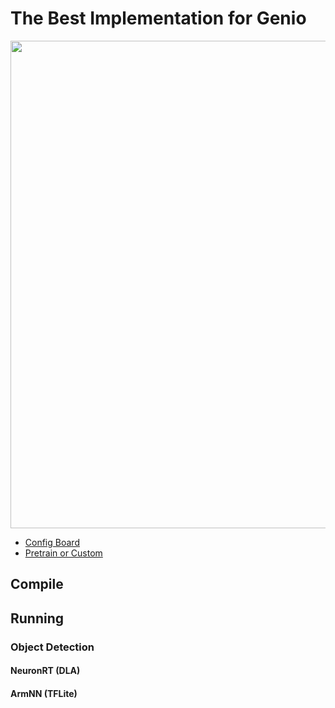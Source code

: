# The Best Implementation for Genio

<div align="center">
<img src="https://github.com/R300-AI/ITRI-AI-Hub/blob/main/docs/assets/images/pages/genio_510_demonstration_workflow.png" width="780"/>
</div>

* [Config Board](https://r300-ai.github.io/ITRI-AI-Hub/docs/genio-evk.html)
* [Pretrain or Custom]()
## Compile
## Running
### Object Detection
#### **NeuronRT (DLA)**
#### **ArmNN (TFLite)**

